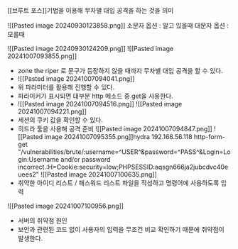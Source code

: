 [[브루트 포스]]기법을 이용해 무차별 대입 공격을 하는 것을 의미

![[Pasted image 20240930123858.png]]
소문자 옵션 : 알고 있을때
대문자 옵션 : 모를때

![[Pasted image 20240930124209.png]]
![[Pasted image 20241007093855.png]]
- zone the riper 로 문구가 등장하지 않을 때까지 무차별 대입 공격을 할 수 있다.
- ![[Pasted image 20241007094041.png]]
- 위 파라미터를 활용해 진행할 수 있다.
- 파라미커가 표시되면 대부분 http 메소드 중 get을 사용한다.
- ![[Pasted image 20241007094516.png]]
![[Pasted image 20241007094221.png]]
- 세션의 쿠키 값을 확인할 수 있다.
- 히드라 툴을 사용해 공격 준비
![[Pasted image 20241007094847.png]]
![[Pasted image 20241007095355.png]]hydra 192.168.56.118 http-form-get "/vulnerabilities/brute/:username=^USER^&password=^PASS^&Login=Login:Username and/or password incorrect.:H=Cookie:security=low;PHPSESSID:aqsgn666ja2jubcdvc40euees2"
![[Pasted image 20241007100635.png]]
- 취약한 아이디 리스트 / 패스워드 리스트 파일을 작성하고 명령어에 사용하도록 입력

![[Pasted image 20241007100956.png]]
- 서버의 취약점 원인
- 보안과 관련된 코드 없이 사용자의 입력을 무조건 비교 확인하기 때문에 취약점이 발생한다.

